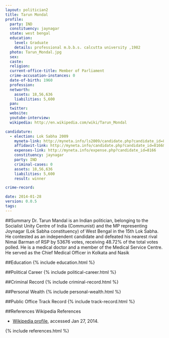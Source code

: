 ```yaml
---
layout: politician2
title: Tarun Mondal
profile: 
  party: IND
  constituency: jaynagar
  state: west bengal
  education: 
    level: Graduate
    details: professional m.b.b.s. calcutta university ,1982
  photo: Tarun_Mondal.jpg
  sex: 
  caste: 
  religion: 
  current-office-title: Member of Parliament
  crime-accusation-instances: 0
  date-of-birth: 1960
  profession: 
  networth: 
    assets: 18,56,636
    liabilities: 5,600
  pan: 
  twitter: 
  website: 
  youtube-interview: 
  wikipedia: http://en.wikipedia.com/wiki/Tarun_Mondal

candidature: 
  - election: Lok Sabha 2009
    myneta-link: http://myneta.info/ls2009/candidate.php?candidate_id=8166
    affidavit-link: http://myneta.info/candidate.php?candidate_id=8166&scan=original
    expenses-link: http://myneta.info/expense.php?candidate_id=8166
    constituency: jaynagar 
    party: IND
    criminal-cases: 0
    assets: 18,56,636
    liabilities: 5,600
    result: winner 

crime-record: 

date: 2014-01-28
version: 0.0.5
tags: 
---
```

##Summary
Dr. Tarun Mandal is an Indian politician, belonging to the Socialist Unity Centre of India (Communist) and the MP representing Joynagar (Lok Sabha constituency) of West Bengal in the 15th Lok Sabha. He contested as an independent candidate and defeated his nearest rival Nimai Barman of RSP by 53676 votes, receiving 48.72% of the total votes polled. He is a medical doctor and a member of the Medical Service Centre. He served as the Chief Medical Officer in Kolkata and Nasik




##Education
{% include education.html %}


##Political Career
{% include political-career.html %}


##Criminal Record
{% include criminal-record.html %}


##Personal Wealth
{% include personal-wealth.html %}


##Public Office Track Record
{% include track-record.html %}


##References
Wikipedia References
- [Wikipedia profile]({{page.profile.wikipedia}}), accessed Jan 27, 2014.



{% include references.html %}